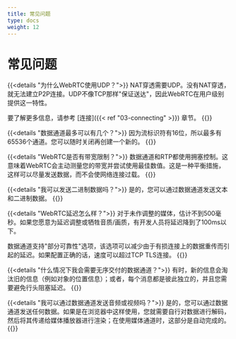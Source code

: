 ```yaml
---
title: 常见问题
type: docs
weight: 12
---
```


# 常见问题

{{<details "为什么WebRTC使用UDP？">}}
NAT穿透需要UDP。没有NAT穿透，就无法建立P2P连接。UDP不像TCP那样"保证送达"，因此WebRTC在用户级别提供这一特性。

要了解更多信息，请参考 [连接]({{< ref "03-connecting" >}}) 章节。
{{</details>}}

{{<details "数据通道最多可以有几个？">}}
因为流标识符有16位，所以最多有65536个通道。您可以随时关闭再创建一个新的。
{{</details>}}

{{<details "WebRTC是否有带宽限制？">}}
数据通道和RTP都使用拥塞控制。这意味着WebRTC会主动测量您的带宽并尝试使用最佳数值。这是一种平衡措施，这样可以尽量发送数据，而不会使网络连接过载。
{{</details>}}

{{<details "我可以发送二进制数据吗？">}}
是的，您可以通过数据通道发送文本和二进制数据。
{{</details>}}

{{<details "WebRTC延迟怎么样？">}}
对于未作调整的媒体，估计不到500毫秒。如果您愿意为延迟调整或牺牲音质/画质，有开发人员将延迟降到了100ms以下。

数据通道支持"部分可靠性"选项，该选项可以减少由于有损连接上的数据重传而引起的延迟。如果配置正确的话，速度可以超过TCP TLS连接。
{{</details>}}

{{<details "什么情况下我会需要无序交付的数据通道？">}}
有时，新的信息会淘汰旧的信息（例如对象的位置信息）；或者，每个消息都是彼此独立的，并且您需要避免行头阻塞延迟。
{{</details>}}

{{<details "我可以通过数据通道发送音频或视频吗？">}}
是的，您可以通过数据通道发送任何数据。如果是在浏览器中这样使用，您就需要自行对数据进行解码，然后将其传递给媒体播放器进行渲染；在使用媒体通道时，这部分是自动完成的。
{{</details>}}
